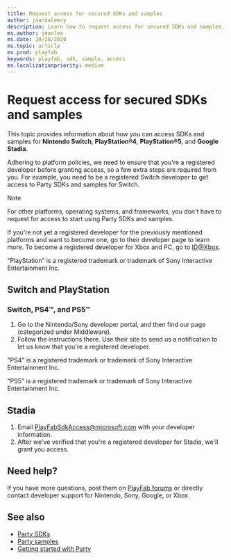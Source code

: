 ```yaml
---
title: Request access for secured SDKs and samples
author: joannaleecy
description: Learn how to request access for secured SDKs and samples.
ms.author: joanlee
ms.date: 10/28/2020
ms.topic: article
ms.prod: playfab
keywords: playfab, sdk, sample, access
ms.localizationpriority: medium
---
```


# Request access for secured SDKs and samples

This topic provides information about how you can access SDKs and samples for **Nintendo Switch**, **PlayStation&#174;4**, **PlayStation&#174;5**, and **Google Stadia**.

Adhering to platform policies, we need to ensure that you're a registered developer before granting access, so a few extra steps are required from you. For example, you need to be a registered Switch developer to get access to Party SDKs and samples for Switch.

>[!NOTE]
>For other platforms, operating systems, and frameworks, you don't have to request for access to start using Party SDKs and samples.

If you're not yet a registered developer for the previously mentioned platforms and want to become one, go to their developer page to learn more. To become a registered developer for Xbox and PC, go to [ID@Xbox](https://www.xbox.com/Developers/id).

“PlayStation” is a registered trademark or trademark of Sony Interactive Entertainment Inc.

## Switch and PlayStation

### Switch, PS4&#8482;, and PS5&#8482;

1. Go to the Nintendo/Sony developer portal, and then find our page (categorized under Middleware).
2. Follow the instructions there. Use their site to send us a notification to let us know that you're a registered developer.

"PS4" is a registered trademark or trademark of Sony Interactive Entertainment Inc.

"PS5" is a registered trademark or trademark of Sony Interactive Entertainment Inc.

## Stadia

1. Email PlayFabSdkAccess@microsoft.com with your developer information.
2. After we've verified that you're a registered developer for Stadia, we'll grant you access.

## Need help?

If you have more questions, post them on [PlayFab forums](https://community.playfab.com/index.html) or directly contact developer support for Nintendo, Sony, Google, or Xbox.

## See also

* [Party SDKs](party-sdks.md)
* [Party samples](party-samples.md)
* [Getting started with Party](party-getting-started.md)
